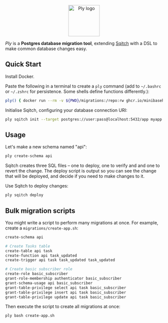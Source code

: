 <p align="center">
  <img alt="Ply logo" height="100" src="https://github.com/minibasehq/ply/blob/main/.images/logo.png?raw=true" />
</p>

_Ply_ is a **Postgres database migration tool**, extending
[Sqitch](https://sqitch.org/) with a DSL to make common database changes easy.

## Quick Start

Install Docker.

Paste the following in a terminal to create a `ply` command (add to `~/.bashrc`
or `~/.zshrc` for persistence. Some shells define functions differently.):

```sh
ply() { docker run --rm -v ${PWD}/migrations:/repo:rw ghcr.io/minibasehq/ply bash -c "$*" }
```

Initialise Sqitch, configuring your database connection URI:

```sh
ply sqitch init --target postgres://user:pass@localhost:5432/app myapp
```

## Usage

Let's make a new schema named "api":

```sh
ply create-schema api
```

Sqitch creates three SQL files – one to deploy, one to verify and and one to
revert the change. The deploy script is output so you can see the change that
will be deployed, and decide if you need to make changes to it.

Use Sqitch to deploy changes:

```sh
ply sqitch deploy
```

## Bulk migration scripts

You might write a script to perform many migrations at once. For example,
create a `migrations/create-app.sh`:

```sh
create-schema api

# Create Tasks table
create-table api task
create-function api task_updated
create-trigger api task task_updated task_updated

# Create basic subscriber role
create-role basic_subscriber
grant-role-membership authenticator basic_subscriber
grant-schema-usage api basic_subscriber
grant-table-privilege select api task basic_subscriber
grant-table-privilege insert api task basic_subscriber
grant-table-privilege update api task basic_subscriber
```

Then execute the script to create all migrations at once:

```sh
ply bash create-app.sh
```
